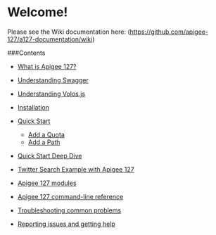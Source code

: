 # Welcome!

Please see the Wiki documentation here: (https://github.com/apigee-127/a127-documentation/wiki)

###Contents

* [What is Apigee 127?](https://github.com/apigee-127/a127-documentation/wiki/What-is-Apigee-127)

* [Understanding Swagger](https://github.com/apigee-127/a127-documentation/wiki/Understanding-Swagger)

* [Understanding Volos.js](https://github.com/apigee-127/a127-documentation/wiki/Understanding-Volos.js)

* [Installation](https://github.com/apigee-127/a127-documentation/wiki/Installation)

* [Quick Start](https://github.com/apigee-127/a127-documentation/wiki/Quick-start)

    * [Add a Quota](https://github.com/apigee-127/a127-documentation/wiki/Quick-Start:-Add-Quota)
    * [Add a Path](https://github.com/apigee-127/a127-documentation/wiki/Quick-Start:-Add-a-New-Path)

* [Quick Start Deep Dive](https://github.com/apigee-127/a127-documentation/wiki/Quick-start-deep-dive)

* [Twitter Search Example with Apigee 127](https://github.com/apigee-127/a127-documentation/wiki/Example-Project)

* [Apigee 127 modules](https://github.com/apigee-127/a127-documentation/wiki/Apigee-127-modules)

* [Apigee 127 command-line reference](https://github.com/apigee-127/a127-documentation/wiki/Apigee-127-command-line-reference)

* [Troubleshooting common problems](https://github.com/apigee-127/a127-documentation/wiki/Troubleshooting-common-problems)

* [Reporting issues and getting help](https://github.com/apigee-127/a127-documentation/wiki/Submitting-Issues)

